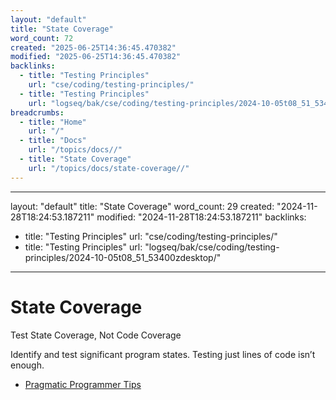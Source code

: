 ```yaml
---
layout: "default"
title: "State Coverage"
word_count: 72
created: "2025-06-25T14:36:45.470382"
modified: "2025-06-25T14:36:45.470382"
backlinks:
  - title: "Testing Principles"
    url: "cse/coding/testing-principles/"
  - title: "Testing Principles"
    url: "logseq/bak/cse/coding/testing-principles/2024-10-05t08_51_53400zdesktop/"
breadcrumbs:
  - title: "Home"
    url: "/"
  - title: "Docs"
    url: "/topics/docs//"
  - title: "State Coverage"
    url: "/topics/docs/state-coverage//"
---
```

---
layout: "default"
title: "State Coverage"
word_count: 29
created: "2024-11-28T18:24:53.187211"
modified: "2024-11-28T18:24:53.187211"
backlinks:
  - title: "Testing Principles"
    url: "cse/coding/testing-principles/"
  - title: "Testing Principles"
    url: "logseq/bak/cse/coding/testing-principles/2024-10-05t08_51_53400zdesktop/"
---
# State Coverage

Test State Coverage, Not Code Coverage

Identify and test significant program states. Testing just lines of code isn’t enough.


- [Pragmatic Programmer Tips](https://pragprog.com/tips/)